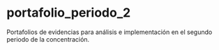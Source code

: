 # portafolio_periodo_2
Portafolios de evidencias para análisis e implementación en el segundo periodo de la concentración.
